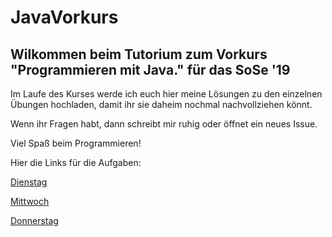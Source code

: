 # JavaVorkurs

## Wilkommen beim Tutorium zum Vorkurs "Programmieren mit Java." für das SoSe '19 

Im Laufe des Kurses werde ich euch hier meine Lösungen zu den einzelnen Übungen hochladen, damit ihr sie daheim nochmal nachvollziehen könnt.

Wenn ihr Fragen habt, dann schreibt mir ruhig oder öffnet ein neues Issue.

Viel Spaß beim Programmieren!

Hier die Links für die Aufgaben:

[Dienstag](https://www.dropbox.com/s/qy4ta1wy0jblb6v/Aufgaben.pptx?dl=0)


[Mittwoch](https://www.dropbox.com/s/d9z8ci6evycnwyr/Aufgaben.pptx?dl=0)


[Donnerstag](https://www.dropbox.com/s/b1hancysobb3qom/Aufgaben.pptx?dl=0)

